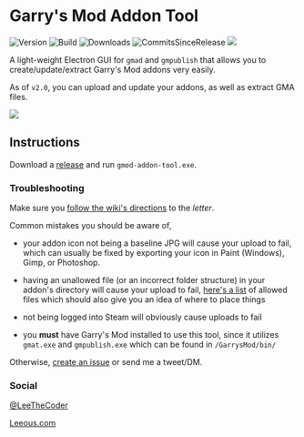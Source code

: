 
# Garry's Mod Addon Tool
![Version](https://img.shields.io/github/package-json/v/Leeous/gmod-addon-tool?style=flat-square)
![Build](https://img.shields.io/github/workflow/status/Leeous/gmod-addon-tool/Build?style=flat-square)
![Downloads](https://img.shields.io/github/downloads/Leeous/gmod-addon-tool/total?style=flat-square)
![CommitsSinceRelease](https://img.shields.io/github/commits-since/Leeous/gmod-addon-tool/latest?style=flat-square)
[![](https://img.shields.io/badge/Donate-%243-orange?style=flat-square)](https://www.buymeacoffee.com/Leeous)

  

A light-weight Electron GUI for `gmad` and `gmpublish` that allows you to create/update/extract Garry's Mod addons very easily.

As of `v2.0`, you can upload and update your addons, as well as extract GMA files.

![](https://i.imgur.com/UYD6q0x.png)

## Instructions

Download a [release](https://github.com/Leeous/gmod-addon-tool/releases) and run `gmod-addon-tool.exe`.
  
### Troubleshooting

Make sure you [follow the wiki's directions](https://wiki.garrysmod.com/page/Workshop_Addon_Creation) to the _letter_.

Common mistakes you should be aware of,
* your addon icon not being a baseline JPG will cause your upload to fail, which can usually be fixed by exporting your icon in Paint (Windows), Gimp, or Photoshop.

* having an unallowed file (or an incorrect folder structure) in your addon's directory will cause your upload to fail, [here's a list](https://github.com/Facepunch/gmad/blob/master/include/AddonWhiteList.h) of allowed files which should also give you an idea of where to place things

* not being logged into Steam will obviously cause uploads to fail

* you **must** have Garry's Mod installed to use this tool, since it utilizes `gmat.exe` and `gmpublish.exe` which can be found in `/GarrysMod/bin/` 

Otherwise, [create an issue](https://github.com/Leeous/gmod-addon-tool/issues/new) or send me a tweet/DM.

### Social

[@LeeTheCoder](https://twitter.com/LeeTheCoder)

[Leeous.com](https://leeous.com)